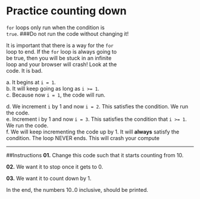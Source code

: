 # Practice counting down
`for` loops only run when the condition is  
`true`.
###Do not run the code without changing it!

It is important that there is a way for the `for`  
loop to end. If the `for` loop is always going to  
be true, then you will be stuck in an infinite  
loop and your browser will crash! Look at the  
code. It is bad.

a. It begins at `i = 1`.  
b. It will keep going as long as `i >= 1`.  
c. Because now `i = 1`, the code will run.

d. We increment `i` by 1 and now `i = 2`. This satisfies the condition. We run the code.   
e. Increment i by 1 and now `i = 3`. This satisfies the condition that `i >= 1`. We run the code.  
 f. We will keep incrementing the code up by 1. It will **always** satisfy the condition. The loop NEVER ends. This will crash your compute  
***
##Instructions
**01.** Change this code such that it starts counting from 10.  

**02.** We want it to stop once it gets to 0.

**03.** We want it to count down by 1.

In the end, the numbers 10..0 inclusive, should be printed.